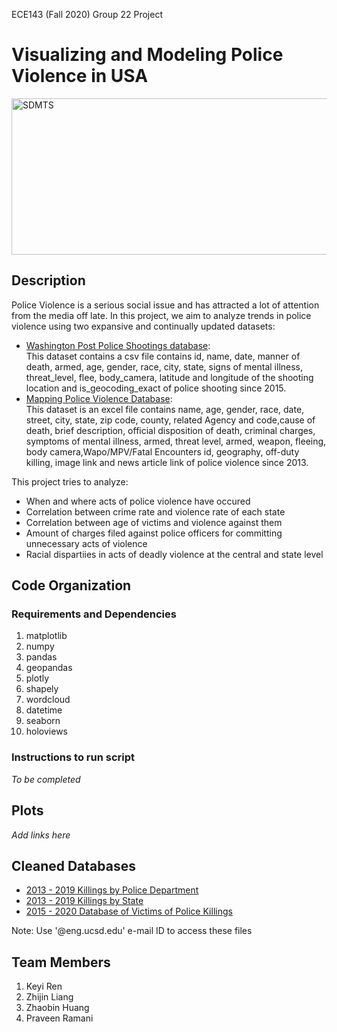 ECE143 (Fall 2020) Group 22 Project

# Visualizing and Modeling Police Violence in USA

<img src="/images/police_violence.png" height="250" width="1550" alt="SDMTS">

## Description
Police Violence is a serious social issue and has attracted a lot of attention from the media off late. In this project, we aim to analyze trends in police violence using two expansive and continually updated datasets:

* [Washington Post Police Shootings database](https://github.com/washingtonpost/data-police-shootings):<br/>
This dataset contains a csv file contains id, name, date, manner of death, armed, age, gender, race, city, state, signs of mental illness, threat_level, flee, body_camera,         latitude and longitude of the shooting location and is_geocoding_exact of police shooting since 2015.
* [Mapping Police Violence Database](https://mappingpoliceviolence.org/):<br/>
This dataset is an excel file contains name, age, gender, race, date, street, city, state, zip code, county, related Agency and code,cause of death, brief description, official disposition of death, criminal charges, symptoms of mental illness, armed, threat level, armed, weapon, fleeing, body camera,Wapo/MPV/Fatal Encounters id, geography, off-duty killing, image link and news article link of police violence since 2013.

This project tries to analyze:

* When and where acts of police violence have occured
* Correlation between crime rate and violence rate of each state
* Correlation between age of victims and violence against them
* Amount of charges filed against police officers for committing unnecessary acts of violence
* Racial dispartiies in acts of deadly violence at the central and state level

## Code Organization

### Requirements and Dependencies

1. matplotlib
2. numpy
3. pandas
4. geopandas
5. plotly
6. shapely
7. wordcloud
8. datetime
9. seaborn
10. holoviews

### Instructions to run script

_To be completed_

## Plots

_Add links here_

## Cleaned Databases
* [2013 - 2019 Killings by Police Department](https://drive.google.com/file/d/1GUNOxTpR4gk7eOgKUHz74KMwVVwgc23l/view?usp=sharing)
* [2013 - 2019 Killings by State](https://drive.google.com/file/d/1VrDPwBX59YGHt1_VcLo2_VXAS1ntFoZm/view?usp=sharing)
* [2015 - 2020 Database of Victims of Police Killings](https://drive.google.com/file/d/1tC9_Bv2mbFLoE5bvt8PLelfm3Yon-CsW/view?usp=sharing)

Note: Use '@eng.ucsd.edu' e-mail ID to access these files

## Team Members
1. Keyi Ren
2. Zhijin Liang
3. Zhaobin Huang
4. Praveen Ramani
